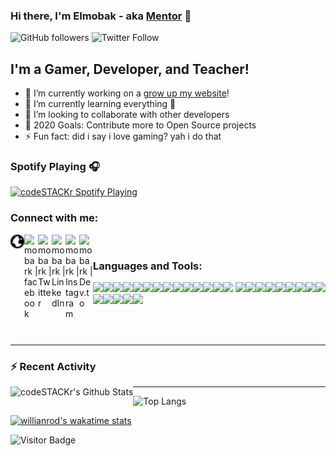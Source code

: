 ### Hi there, I'm Elmobak - aka [Mentor][website] 👋

![GitHub followers](https://img.shields.io/github/followers/mentor33?style=social)  ![Twitter Follow](https://img.shields.io/twitter/follow/mobark_k9?style=social)

## I'm a Gamer, Developer, and Teacher!

- 🔭 I’m currently working on a [grow up my website][website]!
- 🌱 I’m currently learning everything 🤣
- 👯 I’m looking to collaborate with other developers
- 🥅 2020 Goals: Contribute more to Open Source projects
- ⚡ Fun fact: did i say i love gaming? yah i do that

### Spotify Playing 🎧
[<img src="https://now-playing-codestackr.vercel.app/api/spotify-playing" alt="codeSTACKr Spotify Playing" width="350" />](https://open.spotify.com/user/swyqyimdc12jajde4vpwd2x1b)

### Connect with me:

[<img align="left" alt="elmobark.com" width="22px" src="https://raw.githubusercontent.com/iconic/open-iconic/master/svg/globe.svg" />][website]
[<img align="left" alt="mobark | facebook" width="22px" src="https://cdn.jsdelivr.net/npm/simple-icons@3.8.0/icons/facebook.svg" />][facebook]
[<img align="left" alt="mobark | Twitter" width="22px" src="https://cdn.jsdelivr.net/npm/simple-icons@v3/icons/twitter.svg" />][twitter]
[<img align="left" alt="mobark | LinkedIn" width="22px" src="https://cdn.jsdelivr.net/npm/simple-icons@v3/icons/linkedin.svg" />][linkedin]
[<img align="left" alt="mobark | Instagram" width="22px" src="https://cdn.jsdelivr.net/npm/simple-icons@v3/icons/instagram.svg" />][instagram]
[<img align="left" alt="mobark | Dev.to" width="22px" src="https://cdn.jsdelivr.net/npm/simple-icons@3.8.0/icons/dev-dot-to.svg" />][dev.to]

<br />

### Languages and Tools:

<img src="https://img.shields.io/badge/kotlin-%230095D5.svg?&style=for-the-badge&logo=kotlin&logoColor=white"/><img src="https://img.shields.io/badge/c%23%20-%23239120.svg?&style=for-the-badge&logo=c-sharp&logoColor=white"/><img src="https://img.shields.io/badge/node.js%20-%2343853D.svg?&style=for-the-badge&logo=node.js&logoColor=white"/><img src="https://img.shields.io/badge/javascript%20-%23323330.svg?&style=for-the-badge&logo=javascript&logoColor=%23F7DF1E"/><img src="https://img.shields.io/badge/java-%23ED8B00.svg?&style=for-the-badge&logo=java&logoColor=white"/><img src="https://img.shields.io/badge/php-%23777BB4.svg?&style=for-the-badge&logo=php&logoColor=white"/><img src="https://img.shields.io/badge/swift-%23FA7343.svg?&style=for-the-badge&logo=swift&logoColor=white"/><img src="https://img.shields.io/badge/dart-%230175C2.svg?&style=for-the-badge&logo=dart&logoColor=white"/><img src="https://img.shields.io/badge/Flutter%20-%2302569B.svg?&style=for-the-badge&logo=Flutter&logoColor=white" /><img src="https://img.shields.io/badge/laravel%20-%23FF2D20.svg?&style=for-the-badge&logo=laravel&logoColor=white"/><img src="https://img.shields.io/badge/rails%20-%23CC0000.svg?&style=for-the-badge&logo=ruby-on-rails&logoColor=white"/><img src="https://img.shields.io/badge/vuejs%20-%2335495e.svg?&style=for-the-badge&logo=vue.js&logoColor=%234FC08D"/><img src="https://img.shields.io/badge/express.js%20-%23404d59.svg?&style=for-the-badge"/><img src="https://img.shields.io/badge/adobe%20-%23FF0000.svg?&style=for-the-badge&logo=adobe&logoColor=white"/> 	<img src="https://img.shields.io/badge/adobe%20xd%20-%23FF26BE.svg?&style=for-the-badge&logo=adobe%20xd&logoColor=white"/><img src="https://img.shields.io/badge/adobe%20illustrator%20-%23FF9A00.svg?&style=for-the-badge&logo=adobe%20illustrator&logoColor=white"/><img src="https://img.shields.io/badge/adobe%20photoshop%20-%2331A8FF.svg?&style=for-the-badge&logo=adobe%20photoshop&logoColor=white"/><img src="https://img.shields.io/badge/figma%20-%23F24E1E.svg?&style=for-the-badge&logo=figma&logoColor=white"/><img src="https://img.shields.io/badge/git%20-%23F05033.svg?&style=for-the-badge&logo=git&logoColor=white"/><img src="https://img.shields.io/badge/github%20-%23121011.svg?&style=for-the-badge&logo=github&logoColor=white"/><img src="https://img.shields.io/badge/mysql-%2300f.svg?&style=for-the-badge&logo=mysql&logoColor=white"/><img src ="https://img.shields.io/badge/postgres-%23316192.svg?&style=for-the-badge&logo=postgresql&logoColor=white"/><img src ="https://img.shields.io/badge/MongoDB-%234ea94b.svg?&style=for-the-badge&logo=mongodb&logoColor=white"/><img src ="https://img.shields.io/badge/sqlite-%2307405e.svg?&style=for-the-badge&logo=sqlite&logoColor=white"/><img src="https://img.shields.io/badge/unity%20-%23000000.svg?&style=for-the-badge&logo=unity&logoColor=white"/><img src="https://img.shields.io/badge/apache%20-%23D42029.svg?&style=for-the-badge&logo=apache&logoColor=white"/><img src="https://img.shields.io/badge/firebase%20-%23039BE5.svg?&style=for-the-badge&logo=firebase"/><img src="https://img.shields.io/badge/heroku%20-%23430098.svg?&style=for-the-badge&logo=heroku&logoColor=white"/>

<br />
<br />

---






### :zap: Recent Activity 
<!--START_SECTION:activity-->

<!--END_SECTION:activity-->


 <img align="left" alt="codeSTACKr's Github Stats" src="https://github-readme-stats.codestackr.vercel.app/api?username=mentor33&show_icons=true&hide_border=true" />

 ---

![Top Langs](https://github-readme-stats.vercel.app/api/top-langs/?username=mentor33&hide=TeX&layout=compact)

[![willianrod's wakatime stats](https://github-readme-stats.vercel.app/api/wakatime?username=mentor33)](https://github.com/anuraghazra/github-readme-stats)

![Visitor Badge](https://visitor-badge.laobi.icu/badge?page_id=mentor33)


[website]: https://elmobark.com
[twitter]: https://twitter.com/mobark_k9
[facebook]: https://facebook.com/mobark.k9
[instagram]: https://instagram.com/mobark.k9
[linkedin]: https://www.linkedin.com/in/mobark9
[dev.to]:https://dev.to/mentor33
